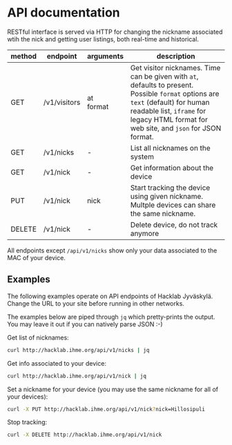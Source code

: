 <!-- -*- mode: markdown; -*- -->

# API documentation

RESTful interface is served via HTTP for changing the nickname
associated wtih the nick and getting user listings, both real-time and
historical.

method | endpoint | arguments | description
------ | -------- | --------- | -----------
GET | /v1/visitors | at<br>format | Get visitor nicknames. Time can be given with `at`, defaults to present. Possible `format` options are `text` (default) for human readable list, `iframe` for legacy HTML format for web site, and `json` for JSON format.
GET | /v1/nicks | - | List all nicknames on the system
GET | /v1/nick | - | Get information about the device
PUT | /v1/nick | nick | Start tracking the device using given nickname. Multple devices can share the same nickname.
DELETE | /v1/nick | - | Delete device, do not track anymore

All endpoints except `/api/v1/nicks` show only your data associated to
the MAC of your device.

## Examples

The following examples operate on API endpoints of Hacklab
Jyväskylä. Change the URL to your site before running in other
networks.

The examples below are piped through `jq` which pretty-prints the
output. You may leave it out if you can natively parse JSON :-)

Get list of nicknames:

```sh
curl http://hacklab.ihme.org/api/v1/nicks | jq
```
	
Get info associated to your device:

```sh
curl http://hacklab.ihme.org/api/v1/nick | jq
```

Set a nickname for your device (you may use the same nickname for all of your devices):

```sh
curl -X PUT http://hacklab.ihme.org/api/v1/nick?nick=Hillosipuli
```

Stop tracking:

```sh
curl -X DELETE http://hacklab.ihme.org/api/v1/nick
```

